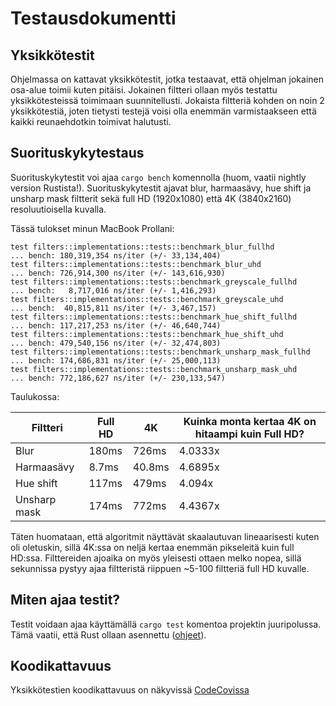 # Testausdokumentti

## Yksikkötestit
Ohjelmassa on kattavat yksikkötestit, jotka testaavat, että ohjelman jokainen osa-alue toimii kuten pitäisi.
Jokainen filtteri ollaan myös testattu yksikkötesteissä toimimaan suunnitellusti. Jokaista filtteriä kohden on noin 2 yksikkötestiä, joten tietysti testejä voisi olla enemmän varmistaakseen että kaikki reunaehdotkin toimivat halutusti.

## Suorituskykytestaus
Suorituskykytestit voi ajaa `cargo bench` komennolla (huom, vaatii nightly version Rustista!). Suorituskykytestit ajavat blur, harmaasävy, hue shift ja unsharp mask filtterit sekä full HD (1920x1080) että 4K (3840x2160) resoluutioisella kuvalla. 

Tässä tulokset minun MacBook Prollani:

```
test filters::implementations::tests::benchmark_blur_fullhd         ... bench: 180,319,354 ns/iter (+/- 33,134,404)
test filters::implementations::tests::benchmark_blur_uhd            ... bench: 726,914,300 ns/iter (+/- 143,616,930)
test filters::implementations::tests::benchmark_greyscale_fullhd    ... bench:   8,717,016 ns/iter (+/- 1,416,293)
test filters::implementations::tests::benchmark_greyscale_uhd       ... bench:  40,815,811 ns/iter (+/- 3,467,157)
test filters::implementations::tests::benchmark_hue_shift_fullhd    ... bench: 117,217,253 ns/iter (+/- 46,640,744)
test filters::implementations::tests::benchmark_hue_shift_uhd       ... bench: 479,540,156 ns/iter (+/- 32,474,803)
test filters::implementations::tests::benchmark_unsharp_mask_fullhd ... bench: 174,686,831 ns/iter (+/- 25,000,113)
test filters::implementations::tests::benchmark_unsharp_mask_uhd    ... bench: 772,186,627 ns/iter (+/- 230,133,547)
``` 

Taulukossa: 


| Filtteri     | Full HD | 4K     | Kuinka monta kertaa 4K on hitaampi kuin Full HD? |
|--------------|---------|--------|--------------------------------------------------|
| Blur         | 180ms   | 726ms  | 4.0333x                                          |
| Harmaasävy   | 8.7ms   | 40.8ms | 4.6895x                                          |
| Hue shift    | 117ms   | 479ms  | 4.094x                                           |
| Unsharp mask | 174ms   | 772ms  | 4.4367x                                          |

Täten huomataan, että algoritmit näyttävät skaalautuvan lineaarisesti kuten oli oletuskin, sillä 4K:ssa on neljä kertaa enemmän pikseleitä kuin full HD:ssa. Filttereiden ajoaika on myös yleisesti ottaen melko nopea, sillä sekunnissa pystyy ajaa filtteristä riippuen ~5-100 filtteriä full HD kuvalle.

## Miten ajaa testit?
Testit voidaan ajaa käyttämällä `cargo test` komentoa projektin juuripolussa. Tämä vaatii, että Rust ollaan asennettu ([ohjeet](https://www.rust-lang.org/tools/install)).

## Koodikattavuus
Yksikkötestien koodikattavuus on näkyvissä [CodeCovissa](https://codecov.io/gh/JaakkoLipsanen/imgedit.rs)
